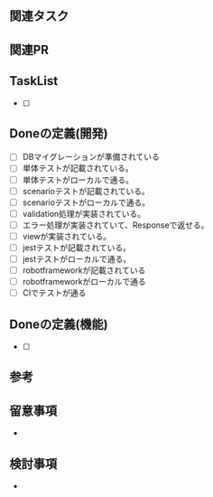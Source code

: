 ## 関連タスク

## 関連PR

## TaskList
+ [ ] 

## Doneの定義(開発)
+ [ ] DBマイグレーションが準備されている
+ [ ] 単体テストが記載されている。
+ [ ] 単体テストがローカルで通る。
+ [ ] scenarioテストが記載されている。
+ [ ] scenarioテストがローカルで通る。
+ [ ] validation処理が実装されている。
+ [ ] エラー処理が実装されていて、Responseで返せる。
+ [ ] viewが実装されている。
+ [ ] jestテストが記載されている。
+ [ ] jestテストがローカルで通る。
+ [ ] robotframeworkが記載されている
+ [ ] robotframeworkがローカルで通る
+ [ ] CIでテストが通る

## Doneの定義(機能)
+ [ ]

## 参考

## 留意事項
+ 

## 検討事項
+ 